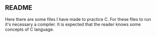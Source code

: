 ## README

Here there are some files I have made to practice C. For these files to run it's necessary a compiler. It is expected that the reader knows some concepts of C language.
